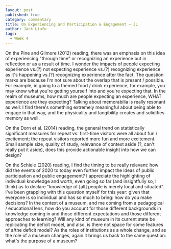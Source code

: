 ```yaml
---
layout: post
published: true
category: commentary
title: On Experiencing and Participation & Engagement – JL
author: Jack Liufu
tags:
  - Week 4
---
```

On the Pine and Gilmore (2012) reading, there was an emphasis on this idea of experiencing "through time" or recognizing an experience but in reflection or as a result of time. I wonder the impacts of people expecting experience vs.(?) not expecting experience vs.(?) recognizing experience as it's happening vs.(?) recognizing experience after the fact. The question marks are because I'm not sure about the overlap that is present / possible. For example, in going to a themed food / drink experience, for example, you may know what you're getting yourself into and you're expecting that. In the realm of museums, how much are people expecting an experience, WHAT experience are they expecting? Talking about memorabilia is really resonant as well: I find there's something extremely meaningful about being able to engage in that way, and the physicality and tangibility creates and solidifies memory as well.

On the Dorn et al. (2014) reading, the general trend on statistically significant measures for repeat vs. first-time visitors were all about fun / excitement; the repeat visitors reported more fun and more excitement. Small sample size, quality of study, relevance of context aside (?, can't really put it aside), does this provide actionable insight into how we can design? 

On the Schiele (2020) reading, I find the timing to be really relevant: how did the events of 2020 to today even further impact the ideas of public participation and public engagement? I appreciate the highlighting of individual knowledge and worth, even going so far (and insightfully so, I think) as to declare "knowledge of [all] people is merely local and situated". I've been grappling with this question myself for this year: given that everyone is so individual and has so much to bring: how do you make decisions? In the context of a museum, and me coming from a pedagogical / educational lens, how do you account for those different backgrounds in knowledge coming in and those different expectations and those different approaches to learning? Will any kind of museum in its current state be replicating the deficit model, and also, is there not space for some features of a/the deficit model? As the roles of institutions as a whole change, and as the role of a museum changes, again it brings us back to the same question: what's the purpose of a museum?

